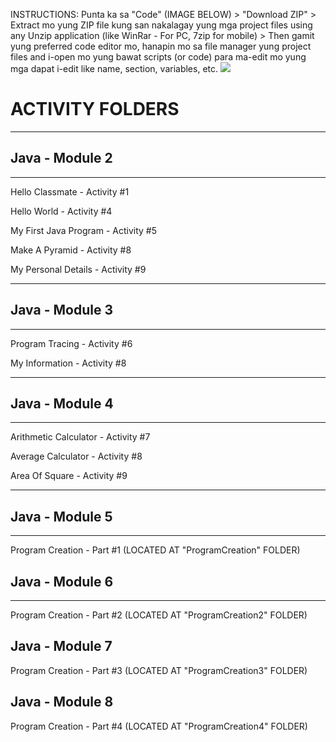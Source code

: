 INSTRUCTIONS: Punta ka sa "Code" (IMAGE BELOW) > "Download ZIP" > Extract mo yung ZIP file kung san nakalagay yung mga project files using any Unzip application (like WinRar - For PC, 7zip for mobile) > Then gamit yung preferred code editor mo, hanapin mo sa file manager yung project files and i-open mo yung bawat scripts (or code) para ma-edit mo yung mga dapat i-edit like name, section, variables, etc.
![](https://docs.github.com/assets/images/help/repository/code-button.png)

# ACTIVITY FOLDERS

***

## Java - Module 2

***

Hello Classmate - Activity #1

Hello World - Activity #4

My First Java Program - Activity #5

Make A Pyramid - Activity #8

My Personal Details - Activity #9

***

## Java - Module 3

***

Program Tracing - Activity #6

My Information - Activity #8

***

## Java - Module 4

***

Arithmetic Calculator - Activity #7

Average Calculator - Activity #8

Area Of Square - Activity #9

***

## Java - Module 5

***

Program Creation - Part #1 (LOCATED AT "ProgramCreation" FOLDER)

## Java - Module 6

***

Program Creation - Part #2 (LOCATED AT "ProgramCreation2" FOLDER)

## Java - Module 7

Program Creation - Part #3 (LOCATED AT "ProgramCreation3" FOLDER)

## Java - Module 8

Program Creation - Part #4 (LOCATED AT "ProgramCreation4" FOLDER)
